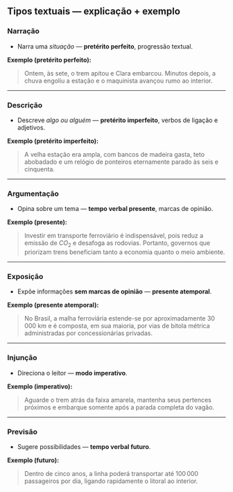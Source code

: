 ## Tipos textuais — explicação + exemplo

### Narração  

- Narra uma *situação* — **pretérito perfeito**, progressão textual.  

**Exemplo (pretérito perfeito):**  
> Ontem, às sete, o trem apitou e Clara embarcou. Minutos depois, a chuva engoliu a estação e o maquinista avançou rumo ao interior.

---

### Descrição  

- Descreve *algo ou alguém* — **pretérito imperfeito**, verbos de ligação e adjetivos.  

**Exemplo (pretérito imperfeito):**  
> A velha estação era ampla, com bancos de madeira gasta, teto abobadado e um relógio de ponteiros eternamente parado às seis e cinquenta.

---

### Argumentação  

- Opina sobre um tema — **tempo verbal presente**, marcas de opinião.  

**Exemplo (presente):**  
> Investir em transporte ferroviário é indispensável, pois reduz a emissão de $CO_2$ e desafoga as rodovias. Portanto, governos que priorizam trens beneficiam tanto a economia quanto o meio ambiente.

---

### Exposição  

- Expõe informações **sem marcas de opinião** — **presente atemporal**.  

**Exemplo (presente atemporal):**  
> No Brasil, a malha ferroviária estende-se por aproximadamente $30\,000\text{ km}$ e é composta, em sua maioria, por vias de bitola métrica administradas por concessionárias privadas.

---

### Injunção  

- Direciona o leitor — **modo imperativo**.  

**Exemplo (imperativo):**  
> Aguarde o trem atrás da faixa amarela, mantenha seus pertences próximos e embarque somente após a parada completa do vagão.

---

### Previsão  

- Sugere possibilidades — **tempo verbal futuro**.  

**Exemplo (futuro):**  
> Dentro de cinco anos, a linha poderá transportar até $100\,000$ passageiros por dia, ligando rapidamente o litoral ao interior.
